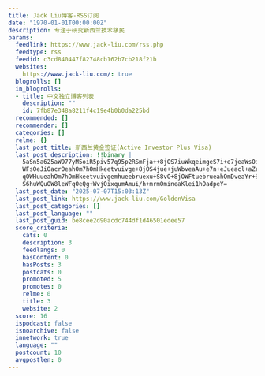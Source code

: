 ```yaml
---
title: Jack Liu博客-RSS订阅
date: "1970-01-01T00:00:00Z"
description: 专注于研究新西兰技术移民
params:
  feedlink: https://www.jack-liu.com/rss.php
  feedtype: rss
  feedid: c3cd840447f82748cb162b7cb218f21b
  websites:
    https://www.jack-liu.com/: true
  blogrolls: []
  in_blogrolls:
  - title: 中文独立博客列表
    description: ""
    id: 7fb87e348a8211f4c19e4b0b0da225bd
  recommended: []
  recommender: []
  categories: []
  relme: {}
  last_post_title: 新西兰黄金签证(Active Investor Plus Visa)
  last_post_description: !!binary |
    5aSn5a625aW977yM5oiR5piv57q95p2RSmFja++8jOS7iuWkqeimgeS7i+e7jeaWsOilv+
    WFsOeJiOacrOeahOm7hOmHkeetvuivge+8jOS4jue+juWbveaAu+e7n+eJueacl+aZruaO
    qOWHuueahOm7hOmHkeetvuivgemhueebruexu+S8vO+8jOWFtuebrueahOmDveaYr+S4uu
    S6huWQuOW8leWFqOeQg+WvjOixqumAmui/h+mrmOmineaKlei1hOadpeY=
  last_post_date: "2025-07-07T15:03:13Z"
  last_post_link: https://www.jack-liu.com/GoldenVisa
  last_post_categories: []
  last_post_language: ""
  last_post_guid: be8cee2d90acdc744df1d46501edee57
  score_criteria:
    cats: 0
    description: 3
    feedlangs: 0
    hasContent: 0
    hasPosts: 3
    postcats: 0
    promoted: 5
    promotes: 0
    relme: 0
    title: 3
    website: 2
  score: 16
  ispodcast: false
  isnoarchive: false
  innetwork: true
  language: ""
  postcount: 10
  avgpostlen: 0
---
```

